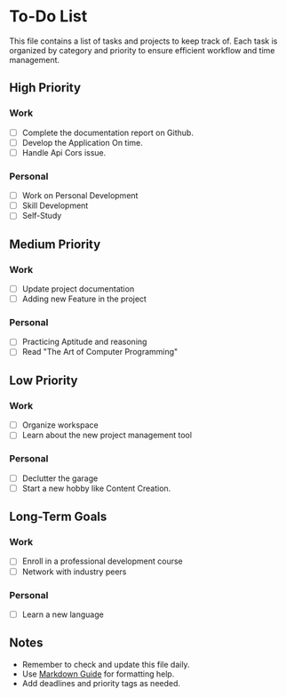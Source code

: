 # To-Do List

This file contains a list of tasks and projects to keep track of. Each task is organized by category and priority to ensure efficient workflow and time management.

## High Priority

### Work
- [ ] Complete the documentation report on Github. 
- [ ]  Develop the Application On time.
- [ ]  Handle Api Cors issue.

### Personal
- [ ] Work on Personal Development
- [ ] Skill Development
- [ ] Self-Study

## Medium Priority

### Work
- [ ] Update project documentation
- [ ] Adding new Feature in the project

### Personal
- [ ] Practicing Aptitude and reasoning
- [ ] Read "The Art of Computer Programming"

## Low Priority

### Work
- [ ] Organize workspace
- [ ] Learn about the new project management tool

### Personal
- [ ] Declutter the garage
- [ ] Start a new hobby like Content Creation.

## Long-Term Goals

### Work
- [ ] Enroll in a professional development course
- [ ] Network with industry peers

### Personal
- [ ] Learn a new language


## Notes
- Remember to check and update this file daily.
- Use [Markdown Guide](https://www.markdownguide.org/) for formatting help.
- Add deadlines and priority tags as needed.

